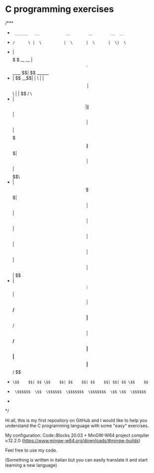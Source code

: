 # C programming exercises

/***
 *      ______   __            __        __        __  __           
 *     /      \ |  \          |  \      |  \      |  \|  \          
 *    |  $$$$$$\ \$$ __    __ | $$____  | $$____   \$$| $$  ______  
 *    | $$ __\$$|  \|  \  |  \| $$    \ | $$    \ |  \| $$ /      \ 
 *    | $$|    \| $$| $$  | $$| $$$$$$$\| $$$$$$$\| $$| $$|  $$$$$$\
 *    | $$ \$$$$| $$| $$  | $$| $$  | $$| $$  | $$| $$| $$| $$  | $$
 *    | $$__| $$| $$| $$__/ $$| $$__/ $$| $$__/ $$| $$| $$| $$__/ $$
 *     \$$    $$| $$ \$$    $$| $$    $$| $$    $$| $$| $$ \$$    $$
 *      \$$$$$$  \$$  \$$$$$$  \$$$$$$$  \$$$$$$$  \$$ \$$  \$$$$$$ 
 *                                                                                                                                                                                                                                                     
 */


Hi all, this is my first repository on GitHub and I would like to help you understand the C programming language with some "easy" exercises.

My configuration:
Code::Blocks 20.03 + MinGW-W64 project compiler v.12.2.0 (https://www.mingw-w64.org/downloads/#mingw-builds)

Feel free to use my code.

(Something is written in italian but you can easily translate it and start learning a new language)
